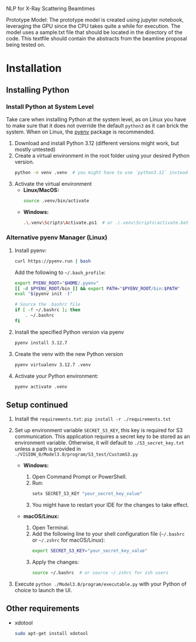 NLP for X-Ray Scattering Beamtimes

Prototype Model:
	The prototype model is created using jupyter notebook, leveraging the GPU since the CPU takes quite a while for execution. 
	The model uses a sample.txt file that should be located in the directory of the code. This textfile should contain the abstracts from the beamline proposal being tested on. 
	

# Installation
## Installing Python
### Install Python at System Level
Take care when installing Python at the system level, as on Linux you have to make sure that it does not override the default `python3` as it can brick the system.
When on Linux, the [pyenv](#alternative-pyenv-manager-linux) package is recommended.
1. Download and install Python 3.12 (different versions might work, but mostly untested)
2. Create a virtual environment in the root folder using your desired Python version.
   ```bash
   python -m venv .venv  # you might have to use `python3.12` instead of `python`
   ```
3. Activate the virtual environment  
   - **Linux/MacOS:**  
     ```bash
     source .venv/bin/activate
     ```
   - **Windows:**  
     ```bash
     .\.venv\Scripts\Activate.ps1  # or .\.venv\Scripts\activate.bat
     ```
### Alternative pyenv Manager (Linux)
1. Install pyenv: 
   ```bash
   curl https://pyenv.run | bash
   ```
   Add the following to `~/.bash_profile`:
    ```bash
    export PYENV_ROOT="$HOME/.pyenv"
    [[ -d $PYENV_ROOT/bin ]] && export PATH="$PYENV_ROOT/bin:$PATH"
    eval "$(pyenv init -)"
    
    # Source the .bashrc file
    if [ -f ~/.bashrc ]; then
        . ~/.bashrc
    fi
   ```
2. Install the specified Python version via pyenv
    ```bash
    pyenv install 3.12.7
    ```
3. Create the venv with the new Python version
    ```bash
    pyenv virtualenv 3.12.7 .venv
    ```
4. Activate your Python environment:
    ```bash
    pyenv activate .venv
    ```

## Setup continued
1. Install the `requirements.txt`: `pip install -r ./requirements.txt`
2. Set up environment variable `SECRET_S3_KEY`, this key is required for S3 communication.
   This application requires a secret key to be stored as an environment variable. Otherwise, it will default to `./S3_secret_key.txt` unless a path is provided in `./VISION_0/Model3.0/program/S3_test/CustomS3.py` 

   - **Windows:**
     1. Open Command Prompt or PowerShell.
     2. Run:
        ```cmd
        setx SECRET_S3_KEY "your_secret_key_value"
        ```
     3. You might have to restart your IDE for the changes to take effect.
   
   - **macOS/Linux:**
     1. Open Terminal.
     2. Add the following line to your shell configuration file (`~/.bashrc` or `~/.zshrc` for macOS/Linux):
        ```bash
        export SECRET_S3_KEY="your_secret_key_value"
        ```
     3. Apply the changes:
        ```bash
        source ~/.bashrc  # or source ~/.zshrc for zsh users
        ```
3. Execute `python ./Model3.0/program/executable.py` with your Python of choice to launch the UI.

## Other requirements
- xdotool
  ```bash
  sudo apt-get install xdotool
  ```